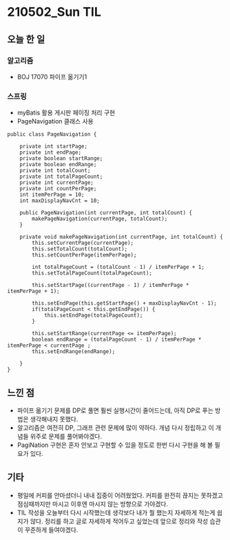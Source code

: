 # 210502_Sun TIL

## 오늘 한 일

### 알고리즘

- BOJ 17070 파이프 옮기기1

### 스프링

- myBatis 활용 게시판 페이징 처리 구현
- PageNavigation 클래스 사용

```
public class PageNavigation {

	private int startPage;
	private int endPage;
	private boolean startRange;
	private boolean endRange;
	private int totalCount;
	private int totalPageCount;
	private int currentPage;
	private int countPerPage;
	int itemPerPage = 10;
	int maxDisplayNavCnt = 10;

    public PageNavigation(int currentPage, int totalCount) {
		makePageNavigation(currentPage, totalCount);
	}

    private void makePageNavigation(int currentPage, int totalCount) {
		this.setCurrentPage(currentPage);
		this.setTotalCount(totalCount);
		this.setCountPerPage(itemPerPage);

		int totalPageCount = (totalCount - 1) / itemPerPage + 1;
		this.setTotalPageCount(totalPageCount);

		this.setStartPage((currentPage - 1) / itemPerPage * itemPerPage + 1);

		this.setEndPage(this.getStartPage() + maxDisplayNavCnt - 1);
		if(totalPageCount < this.getEndPage()) {
			this.setEndPage(totalPageCount);
		}

		this.setStartRange(currentPage <= itemPerPage);
		boolean endRange = (totalPageCount - 1) / itemPerPage * itemPerPage < currentPage ;
		this.setEndRange(endRange);

	}
}
```

## 느낀 점

- 파이프 옮기기 문제를 DP로 풀면 훨씬 실행시간이 줄어드는데, 아직 DP로 푸는 방법은 생각해내지 못했다.
- 알고리즘은 여전히 DP, 그래프 관련 문제에 많이 약하다. 개념 다시 정립하고 이 개념들 위주로 문제를 풀어봐야겠다.
- PagiNation 구현은 혼자 안보고 구현할 수 있을 정도로 한번 다시 구현을 해 볼 필요가 있다.

## 기타

- 평일에 커피를 안마셨더니 내내 집중이 어려웠었다. 커피를 완전히 끊지는 못하겠고 점심때까지만 마시고 이후엔 마시지 않는 방향으로 가야겠다.
- TIL 작성을 오늘부터 다시 시작했는데 생각보다 내가 뭘 했는지 자세하게 적는게 쉽지가 않다. 정리를 하고 글로 자세하게 적어두고 싶었는데 앞으로 정리와 작성 습관이 꾸준하게 들여야겠다.
